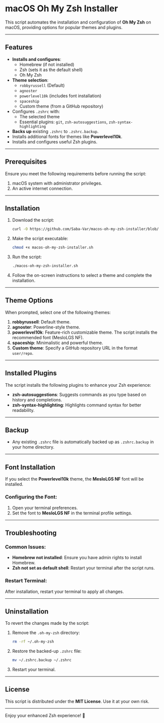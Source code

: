 # macOS Oh My Zsh Installer

This script automates the installation and configuration of **Oh My Zsh** on macOS, providing options for popular themes and plugins.

---

## Features

- **Installs and configures**:
  - Homebrew (if not installed)
  - Zsh (sets it as the default shell)
  - Oh My Zsh
- **Theme selection**:
  - `robbyrussell` (Default)
  - `agnoster`
  - `powerlevel10k` (includes font installation)
  - `spaceship`
  - Custom theme (from a GitHub repository)
- Configures `.zshrc` with:
  - The selected theme
  - Essential plugins: `git`, `zsh-autosuggestions`, `zsh-syntax-highlighting`
- **Backs up** existing `.zshrc` to `.zshrc.backup`.
- Installs additional fonts for themes like **Powerlevel10k**.
- Installs and configures useful Zsh plugins.

---

## Prerequisites

Ensure you meet the following requirements before running the script:

1. macOS system with administrator privileges.
2. An active internet connection.

---

## Installation

1. Download the script:

   ```bash
   curl -O https://github.com/Saba-Var/macos-oh-my-zsh-installer/blob/main/macos-oh-my-zsh-installer.sh
   ```

2. Make the script executable:

   ```bash
   chmod +x macos-oh-my-zsh-installer.sh
   ```

3. Run the script:

   ```bash
   ./macos-oh-my-zsh-installer.sh
   ```

4. Follow the on-screen instructions to select a theme and complete the installation.

---

## Theme Options

When prompted, select one of the following themes:

1. **robbyrussell**: Default theme.
2. **agnoster**: Powerline-style theme.
3. **powerlevel10k**: Feature-rich customizable theme. The script installs the recommended font (MesloLGS NF).
4. **spaceship**: Minimalistic and powerful theme.
5. **Custom theme**: Specify a GitHub repository URL in the format `user/repo`.

---

## Installed Plugins

The script installs the following plugins to enhance your Zsh experience:

- **zsh-autosuggestions**: Suggests commands as you type based on history and completions.
- **zsh-syntax-highlighting**: Highlights command syntax for better readability.

---

## Backup

- Any existing `.zshrc` file is automatically backed up as `.zshrc.backup` in your home directory.

---

## Font Installation

If you select the **Powerlevel10k** theme, the **MesloLGS NF** font will be installed.

### Configuring the Font:

1. Open your terminal preferences.
2. Set the font to **MesloLGS NF** in the terminal profile settings.

---

## Troubleshooting

### Common Issues:

- **Homebrew not installed**: Ensure you have admin rights to install Homebrew.
- **Zsh not set as default shell**: Restart your terminal after the script runs.

### Restart Terminal:

After installation, restart your terminal to apply all changes.

---

## Uninstallation

To revert the changes made by the script:

1. Remove the `.oh-my-zsh` directory:

   ```bash
   rm -rf ~/.oh-my-zsh
   ```

2. Restore the backed-up `.zshrc` file:

   ```bash
   mv ~/.zshrc.backup ~/.zshrc
   ```

3. Restart your terminal.

---

## License

This script is distributed under the **MIT License**. Use it at your own risk.

---

Enjoy your enhanced Zsh experience! 🎉
